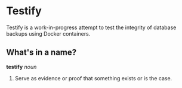 Testify
=======

Testify is a work-in-progress attempt to test the integrity of database
backups using Docker containers.

What's in a name?
-----------------

**testify** _noun_
1) Serve as evidence or proof that something exists or is the case.
